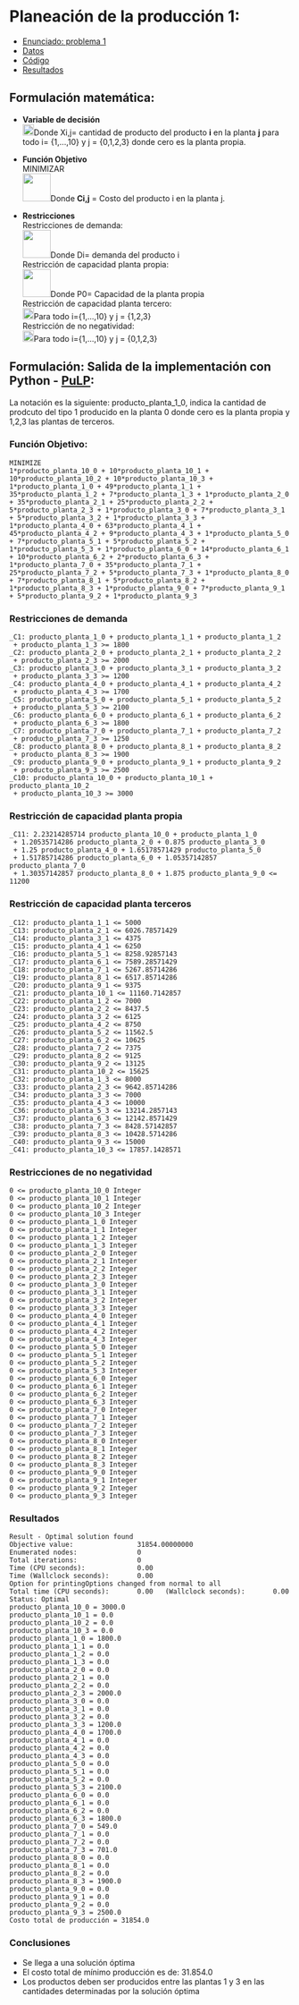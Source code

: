 # Planeación de la producción 1:
+ [Enunciado: problema 1](https://s3.amazonaws.com/david.restrepo/optimizacion/Formulaci%C3%B3n.pdf)
+ [Datos](https://github.com/dfrestrepor/optimizacion/blob/main/input/punto1.csv)
+ [Código](https://github.com/dfrestrepor/optimizacion/blob/main/main/planeacion_produccion1.py)
+ [Resultados](https://github.com/dfrestrepor/optimizacion/blob/main/output/Resultado_punto1.csv)
## Formulación matemática: 
+ **Variable de decisión**  
<img src="https://render.githubusercontent.com/render/math?math=$X_{i,j}$" height="20">Donde Xi,j= cantidad de producto del producto **i** en la planta **j** para todo i= {1,...,10} y j = {0,1,2,3} donde cero es la planta propia.
  
+ **Función Objetivo**  
MINIMIZAR  
<img src="https://render.githubusercontent.com/render/math?math=$\sum_{i=1}^{10}\sum_{j=0}^{3}C_{i,j}*X_{i,j}$" height="50">Donde **Ci,j** = Costo del producto i en la planta j.

+ **Restricciones**  
Restricciones de demanda:  
<img src="https://render.githubusercontent.com/render/math?math=$\sum_{i=1}^{10}\sum_{j=0}^{3}X_{i,j}>=D_{i}$" height="50">Donde Di= demanda del producto i  
Restricción de capacidad planta propia:  
<img src="https://render.githubusercontent.com/render/math?math=$\sum_{i=1}^{10}X_{i,0}<=P_{0}$" height="50">Donde P0= Capacidad de la planta propia  
Restricción de capacidad planta tercero:  
<img src="https://render.githubusercontent.com/render/math?math=$X_{i,j}<=P_{i,j}$" height="20">Para todo i={1,...,10} y j = {1,2,3}  
Restricción de no negatividad:  
<img src="https://render.githubusercontent.com/render/math?math=$X_{i,j}>=0$" height="20">Para todo i={1,...,10} y j = {0,1,2,3}  

## Formulación: Salida de la implementación con Python - [PuLP](https://pypi.org/project/PuLP/):
La notación es la siguiente: producto_planta_1_0, indica la cantidad de prodcuto del tipo 1 producido en la planta 0 donde cero es la planta propia y 1,2,3 las plantas de terceros.
### Función Objetivo:
```
MINIMIZE
1*producto_planta_10_0 + 10*producto_planta_10_1 + 10*producto_planta_10_2 + 10*producto_planta_10_3 + 1*producto_planta_1_0 + 49*producto_planta_1_1 + 35*producto_planta_1_2 + 7*producto_planta_1_3 + 1*producto_planta_2_0 + 35*producto_planta_2_1 + 25*producto_planta_2_2 + 5*producto_planta_2_3 + 1*producto_planta_3_0 + 7*producto_planta_3_1 + 5*producto_planta_3_2 + 1*producto_planta_3_3 + 1*producto_planta_4_0 + 63*producto_planta_4_1 + 45*producto_planta_4_2 + 9*producto_planta_4_3 + 1*producto_planta_5_0 + 7*producto_planta_5_1 + 5*producto_planta_5_2 + 1*producto_planta_5_3 + 1*producto_planta_6_0 + 14*producto_planta_6_1 + 10*producto_planta_6_2 + 2*producto_planta_6_3 + 1*producto_planta_7_0 + 35*producto_planta_7_1 + 25*producto_planta_7_2 + 5*producto_planta_7_3 + 1*producto_planta_8_0 + 7*producto_planta_8_1 + 5*producto_planta_8_2 + 1*producto_planta_8_3 + 1*producto_planta_9_0 + 7*producto_planta_9_1 + 5*producto_planta_9_2 + 1*producto_planta_9_3
```
### Restricciones de demanda
```
_C1: producto_planta_1_0 + producto_planta_1_1 + producto_planta_1_2
 + producto_planta_1_3 >= 1800
_C2: producto_planta_2_0 + producto_planta_2_1 + producto_planta_2_2
 + producto_planta_2_3 >= 2000
_C3: producto_planta_3_0 + producto_planta_3_1 + producto_planta_3_2
 + producto_planta_3_3 >= 1200
_C4: producto_planta_4_0 + producto_planta_4_1 + producto_planta_4_2
 + producto_planta_4_3 >= 1700
_C5: producto_planta_5_0 + producto_planta_5_1 + producto_planta_5_2
 + producto_planta_5_3 >= 2100
_C6: producto_planta_6_0 + producto_planta_6_1 + producto_planta_6_2
 + producto_planta_6_3 >= 1800
_C7: producto_planta_7_0 + producto_planta_7_1 + producto_planta_7_2
 + producto_planta_7_3 >= 1250
_C8: producto_planta_8_0 + producto_planta_8_1 + producto_planta_8_2
 + producto_planta_8_3 >= 1900
_C9: producto_planta_9_0 + producto_planta_9_1 + producto_planta_9_2
 + producto_planta_9_3 >= 2500
_C10: producto_planta_10_0 + producto_planta_10_1 + producto_planta_10_2
 + producto_planta_10_3 >= 3000
```
### Restricción de capacidad planta propia
```
_C11: 2.23214285714 producto_planta_10_0 + producto_planta_1_0
 + 1.20535714286 producto_planta_2_0 + 0.875 producto_planta_3_0
 + 1.25 producto_planta_4_0 + 1.65178571429 producto_planta_5_0
 + 1.51785714286 producto_planta_6_0 + 1.05357142857 producto_planta_7_0
 + 1.30357142857 producto_planta_8_0 + 1.875 producto_planta_9_0 <= 11200
 ```
 ### Restricción de capacidad planta terceros
 ```
_C12: producto_planta_1_1 <= 5000
_C13: producto_planta_2_1 <= 6026.78571429
_C14: producto_planta_3_1 <= 4375
_C15: producto_planta_4_1 <= 6250
_C16: producto_planta_5_1 <= 8258.92857143
_C17: producto_planta_6_1 <= 7589.28571429
_C18: producto_planta_7_1 <= 5267.85714286
_C19: producto_planta_8_1 <= 6517.85714286
_C20: producto_planta_9_1 <= 9375
_C21: producto_planta_10_1 <= 11160.7142857
_C22: producto_planta_1_2 <= 7000
_C23: producto_planta_2_2 <= 8437.5
_C24: producto_planta_3_2 <= 6125
_C25: producto_planta_4_2 <= 8750
_C26: producto_planta_5_2 <= 11562.5
_C27: producto_planta_6_2 <= 10625
_C28: producto_planta_7_2 <= 7375
_C29: producto_planta_8_2 <= 9125
_C30: producto_planta_9_2 <= 13125
_C31: producto_planta_10_2 <= 15625
_C32: producto_planta_1_3 <= 8000
_C33: producto_planta_2_3 <= 9642.85714286
_C34: producto_planta_3_3 <= 7000
_C35: producto_planta_4_3 <= 10000
_C36: producto_planta_5_3 <= 13214.2857143
_C37: producto_planta_6_3 <= 12142.8571429
_C38: producto_planta_7_3 <= 8428.57142857
_C39: producto_planta_8_3 <= 10428.5714286
_C40: producto_planta_9_3 <= 15000
_C41: producto_planta_10_3 <= 17857.1428571
 ```
 ### Restricciones de no negatividad
 ```
0 <= producto_planta_10_0 Integer
0 <= producto_planta_10_1 Integer
0 <= producto_planta_10_2 Integer
0 <= producto_planta_10_3 Integer
0 <= producto_planta_1_0 Integer
0 <= producto_planta_1_1 Integer
0 <= producto_planta_1_2 Integer
0 <= producto_planta_1_3 Integer
0 <= producto_planta_2_0 Integer
0 <= producto_planta_2_1 Integer
0 <= producto_planta_2_2 Integer
0 <= producto_planta_2_3 Integer
0 <= producto_planta_3_0 Integer
0 <= producto_planta_3_1 Integer
0 <= producto_planta_3_2 Integer
0 <= producto_planta_3_3 Integer
0 <= producto_planta_4_0 Integer
0 <= producto_planta_4_1 Integer
0 <= producto_planta_4_2 Integer
0 <= producto_planta_4_3 Integer
0 <= producto_planta_5_0 Integer
0 <= producto_planta_5_1 Integer
0 <= producto_planta_5_2 Integer
0 <= producto_planta_5_3 Integer
0 <= producto_planta_6_0 Integer
0 <= producto_planta_6_1 Integer
0 <= producto_planta_6_2 Integer
0 <= producto_planta_6_3 Integer
0 <= producto_planta_7_0 Integer
0 <= producto_planta_7_1 Integer
0 <= producto_planta_7_2 Integer
0 <= producto_planta_7_3 Integer
0 <= producto_planta_8_0 Integer
0 <= producto_planta_8_1 Integer
0 <= producto_planta_8_2 Integer
0 <= producto_planta_8_3 Integer
0 <= producto_planta_9_0 Integer
0 <= producto_planta_9_1 Integer
0 <= producto_planta_9_2 Integer
0 <= producto_planta_9_3 Integer
```
### Resultados
```
Result - Optimal solution found
Objective value:                31854.00000000
Enumerated nodes:               0
Total iterations:               0
Time (CPU seconds):             0.00
Time (Wallclock seconds):       0.00
Option for printingOptions changed from normal to all
Total time (CPU seconds):       0.00   (Wallclock seconds):       0.00
Status: Optimal
producto_planta_10_0 = 3000.0
producto_planta_10_1 = 0.0
producto_planta_10_2 = 0.0
producto_planta_10_3 = 0.0
producto_planta_1_0 = 1800.0
producto_planta_1_1 = 0.0
producto_planta_1_2 = 0.0
producto_planta_1_3 = 0.0
producto_planta_2_0 = 0.0
producto_planta_2_1 = 0.0
producto_planta_2_2 = 0.0
producto_planta_2_3 = 2000.0
producto_planta_3_0 = 0.0
producto_planta_3_1 = 0.0
producto_planta_3_2 = 0.0
producto_planta_3_3 = 1200.0
producto_planta_4_0 = 1700.0
producto_planta_4_1 = 0.0
producto_planta_4_2 = 0.0
producto_planta_4_3 = 0.0
producto_planta_5_0 = 0.0
producto_planta_5_1 = 0.0
producto_planta_5_2 = 0.0
producto_planta_5_3 = 2100.0
producto_planta_6_0 = 0.0
producto_planta_6_1 = 0.0
producto_planta_6_2 = 0.0
producto_planta_6_3 = 1800.0
producto_planta_7_0 = 549.0
producto_planta_7_1 = 0.0
producto_planta_7_2 = 0.0
producto_planta_7_3 = 701.0
producto_planta_8_0 = 0.0
producto_planta_8_1 = 0.0
producto_planta_8_2 = 0.0
producto_planta_8_3 = 1900.0
producto_planta_9_0 = 0.0
producto_planta_9_1 = 0.0
producto_planta_9_2 = 0.0
producto_planta_9_3 = 2500.0
Costo total de producción = 31854.0
```
### Conclusiones
+ Se llega a una solución óptima
+ El costo total de mínimo producción es de: 31.854.0
+ Los productos deben ser producidos entre las plantas 1 y 3 en las cantidades determinadas por la solución óptima
